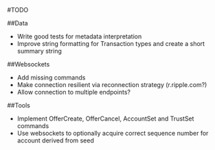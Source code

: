#TODO

##Data
* Write good tests for metadata interpretation
* Improve string formatting for Transaction types and create a short summary string

##Websockets
* Add missing commands
* Make connection resilient via reconnection strategy (r.ripple.com?)
* Allow connection to multiple endpoints?

##Tools
* Implement OfferCreate, OfferCancel, AccountSet and TrustSet commands
* Use websockets to optionally acquire correct sequence number for account derived from seed 


